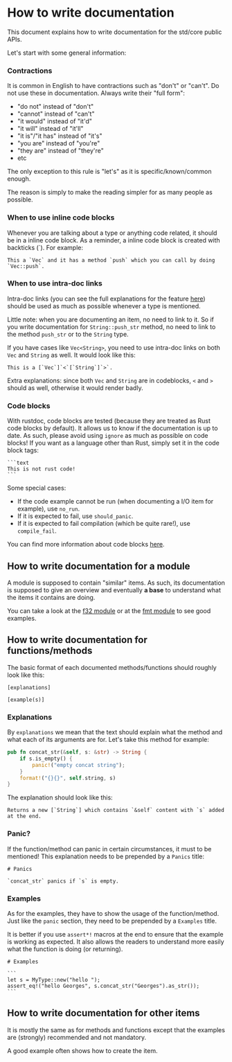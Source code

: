 # How to write documentation

This document explains how to write documentation for the std/core public APIs.

Let's start with some general information:

### Contractions

It is common in English to have contractions such as "don't" or "can't". Do not
use these in documentation. Always write their "full form":

 * "do not" instead of "don't"
 * "cannot" instead of "can't"
 * "it would" instead of "it'd"
 * "it will" instead of "it'll"
 * "it is"/"it has" instead of "it's"
 * "you are" instead of "you're"
 * "they are" instead of "they're"
 * etc

The only exception to this rule is "let's" as it is specific/known/common enough.

The reason is simply to make the reading simpler for as many people as possible.

### When to use inline code blocks

Whenever you are talking about a type or anything code related, it should be in a
inline code block. As a reminder, a inline code block is created with backticks
(\`). For example:


```text
This a `Vec` and it has a method `push` which you can call by doing `Vec::push`.
```

### When to use intra-doc links

Intra-doc links (you can see the full explanations for the feature
[here](https://doc.rust-lang.org/rustdoc/write-documentation/linking-to-items-by-name.html))
should be used as much as possible whenever a type is mentioned.

Little note: when you are documenting an item, no need to link to it. So if you
write documentation for `String::push_str` method, no need to link to the method
`push_str` or to the `String` type.

If you have cases like `Vec<String>`, you need to use intra-doc links on both
`Vec` and `String` as well. It would look like this:

```text
This is a [`Vec`]`<`[`String`]`>`.
```

Extra explanations: since both `Vec` and `String` are in codeblocks, `<` and `>`
should as well, otherwise it would render badly.

### Code blocks

With rustdoc, code blocks are tested (because they are treated as Rust code
blocks by default). It allows us to know if the documentation is up to date. As
such, please avoid using `ignore` as much as possible on code blocks! If you
want as a language other than Rust, simply set it in the code block tags:

    ```text
    This is not rust code!
    ```

Some special cases:
 * If the code example cannot be run (when documenting a I/O item for example),
   use `no_run`.
 * If it is expected to fail, use `should_panic`.
 * If it is expected to fail compilation (which be quite rare!), use `compile_fail`.

You can find more information about code blocks
[here](https://doc.rust-lang.org/rustdoc/write-documentation/documentation-tests.html).

## How to write documentation for a module

A module is supposed to contain "similar" items. As such, its documentation is
supposed to give an overview and eventually **a base** to understand what the
items it contains are doing.

You can take a look at the
[f32 module](https://doc.rust-lang.org/nightly/std/f32/index.html) or at the
[fmt module](https://doc.rust-lang.org/nightly/std/fmt/index.html) to see
good examples.

## How to write documentation for functions/methods

The basic format of each documented methods/functions should roughly look like this:

```text
[explanations]

[example(s)]
```

### Explanations

By `explanations` we mean that the text should explain what the method and what
each of its arguments are for. Let's take this method for example:

```rust
pub fn concat_str(&self, s: &str) -> String {
    if s.is_empty() {
        panic!("empty concat string");
    }
    format!("{}{}", self.string, s)
}
```

The explanation should look like this:

```text
Returns a new [`String`] which contains `&self` content with `s` added at the end.
```

### Panic?

If the function/method can panic in certain circumstances, it must to be
mentioned! This explanation needs to be prepended by a `Panics` title:

```text
# Panics

`concat_str` panics if `s` is empty.
```

### Examples

As for the examples, they have to show the usage of the function/method. Just
like the `panic` section, they need to be prepended by a `Examples` title.

It is better if you use `assert*!` macros at the end to ensure that the example
is working as expected. It also allows the readers to understand more easily
what the function is doing (or returning).

    # Examples

    ```
    let s = MyType::new("hello ");
    assert_eq!("hello Georges", s.concat_str("Georges").as_str());
    ```

## How to write documentation for other items

It is mostly the same as for methods and functions except that the examples
are (strongly) recommended and not mandatory.

A good example often shows how to create the item.
